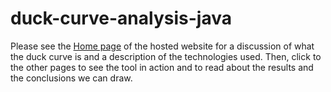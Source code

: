 # duck-curve-analysis-java
Please see the [Home page](https://duck-curve-analysis.com/) of the hosted website for a discussion of what the duck curve is and a description of the technologies used. Then, click to the other pages to see the tool in action and to read about the results and the conclusions we can draw.
